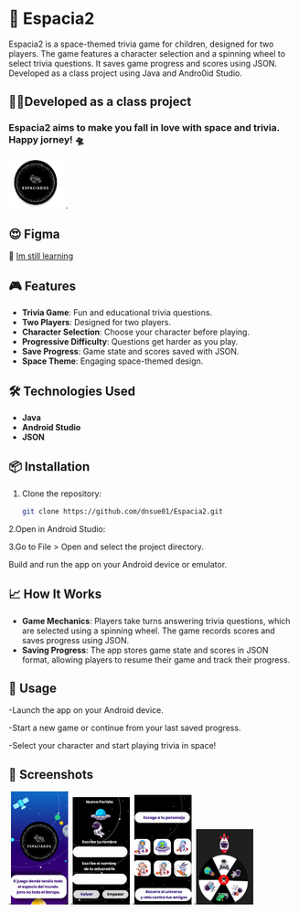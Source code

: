 # 🚀 Espacia2

Espacia2 is a space-themed trivia game for children, designed for two players. The game features a character selection and a spinning wheel to select trivia questions. It saves game progress and scores using JSON. Developed as a class project using Java and Andro0id Studio.


## 👨‍🏫Developed as a class project
### Espacia2 aims to make you fall in love with space and trivia. Happy jorney! 🛸
<img src="/espaciado2img/logo.PNG" alt="logo" width="100" heigth="100"/>.


## 😍 Figma
🔗 [Im still learning](https://www.figma.com/design/hpb06IJeH2XEA6gDnpzzN6/Untitled?node-id=0-1&t=fBpXIFwhJyWpQNih-0)

## 🎮 Features

- **Trivia Game**: Fun and educational trivia questions.
- **Two Players**: Designed for two players.
- **Character Selection**: Choose your character before playing.
- **Progressive Difficulty**: Questions get harder as you play.
- **Save Progress**: Game state and scores saved with JSON.
- **Space Theme**: Engaging space-themed design.

## 🛠 Technologies Used

- **Java**
- **Android Studio**
- **JSON**


## 📦 Installation

1. Clone the repository:
   ```bash
   git clone https://github.com/dnsue01/Espacia2.git
   ```
2.Open in Android Studio:

3.Go to File > Open and select the project directory.

Build and run the app on your Android device or emulator.

## 📈 How It Works

- **Game Mechanics**: Players take turns answering trivia questions, which are selected using a spinning wheel. The game records scores and saves progress using JSON.
- **Saving Progress**: The app stores game state and scores in JSON format, allowing players to resume their game and track their progress.

## 🚀 Usage
-Launch the app on your Android device.

-Start a new game or continue from your last saved progress.

-Select your character and start playing trivia in space!

## 📸 Screenshots
.<img src="/espaciado2img/front.PNG" alt="front" width="100" heigth="100"/>
.<img src="/espaciado2img/names.PNG" alt="names" width="100" heigth="100"/>
.<img src="/espaciado2img/personajes.PNG" alt="personajes" width="100" heigth="100"/>
.<img src="/espaciado2img/wheel.PNG" alt="wheel" width="100" heigth="100"/>

